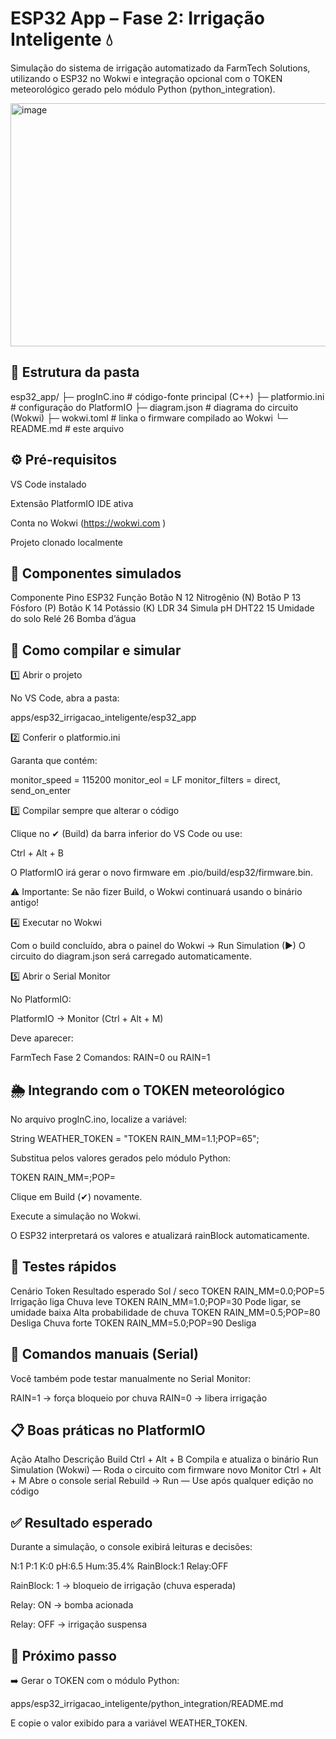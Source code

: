 # ESP32 App – Fase 2: Irrigação Inteligente 💧

Simulação do sistema de irrigação automatizado da FarmTech Solutions, utilizando o ESP32 no Wokwi e integração opcional com o TOKEN meteorológico gerado pelo módulo Python (python_integration).

<img width="714" height="389" alt="image" src="https://github.com/user-attachments/assets/8721d623-1e0f-458d-96c0-01a4d5ba4b35" />


## 📁 Estrutura da pasta
esp32_app/
├─ progInC.ino        # código-fonte principal (C++)
├─ platformio.ini     # configuração do PlatformIO
├─ diagram.json       # diagrama do circuito (Wokwi)
├─ wokwi.toml         # linka o firmware compilado ao Wokwi
└─ README.md          # este arquivo

## ⚙️ Pré-requisitos

VS Code instalado

Extensão PlatformIO IDE ativa

Conta no Wokwi (https://wokwi.com
)

Projeto clonado localmente

## 🧱 Componentes simulados
Componente	Pino ESP32	Função
Botão N	12	Nitrogênio (N)
Botão P	13	Fósforo (P)
Botão K	14	Potássio (K)
LDR	34	Simula pH
DHT22	15	Umidade do solo
Relé	26	Bomba d’água

## 🚀 Como compilar e simular
1️⃣ Abrir o projeto

No VS Code, abra a pasta:

apps/esp32_irrigacao_inteligente/esp32_app

2️⃣ Conferir o platformio.ini

Garanta que contém:

monitor_speed   = 115200
monitor_eol     = LF
monitor_filters = direct, send_on_enter

3️⃣ Compilar sempre que alterar o código

Clique no ✔ (Build) da barra inferior do VS Code ou use:

Ctrl + Alt + B


O PlatformIO irá gerar o novo firmware em
.pio/build/esp32/firmware.bin.

⚠️ Importante:
Se não fizer Build, o Wokwi continuará usando o binário antigo!

4️⃣ Executar no Wokwi

Com o build concluído, abra o painel do Wokwi → Run Simulation (▶)
O circuito do diagram.json será carregado automaticamente.

5️⃣ Abrir o Serial Monitor

No PlatformIO:

PlatformIO → Monitor (Ctrl + Alt + M)


Deve aparecer:

FarmTech Fase 2
Comandos: RAIN=0 ou RAIN=1

## 🌦️ Integrando com o TOKEN meteorológico

No arquivo progInC.ino, localize a variável:

String WEATHER_TOKEN = "TOKEN RAIN_MM=1.1;POP=65";


Substitua pelos valores gerados pelo módulo Python:

TOKEN RAIN_MM=<mm>;POP=<probabilidade>


Clique em Build (✔) novamente.

Execute a simulação no Wokwi.

O ESP32 interpretará os valores e atualizará rainBlock automaticamente.

## 🔬 Testes rápidos
Cenário	Token	Resultado esperado
Sol / seco	TOKEN RAIN_MM=0.0;POP=5	Irrigação liga
Chuva leve	TOKEN RAIN_MM=1.0;POP=30	Pode ligar, se umidade baixa
Alta probabilidade de chuva	TOKEN RAIN_MM=0.5;POP=80	Desliga
Chuva forte	TOKEN RAIN_MM=5.0;POP=90	Desliga

## 🧩 Comandos manuais (Serial)

Você também pode testar manualmente no Serial Monitor:

RAIN=1   → força bloqueio por chuva
RAIN=0   → libera irrigação

## 📋 Boas práticas no PlatformIO
Ação	Atalho	Descrição
Build	Ctrl + Alt + B	Compila e atualiza o binário
Run Simulation (Wokwi)	—	Roda o circuito com firmware novo
Monitor	Ctrl + Alt + M	Abre o console serial
Rebuild → Run	—	Use após qualquer edição no código

## ✅ Resultado esperado

Durante a simulação, o console exibirá leituras e decisões:

N:1 P:1 K:0 pH:6.5 Hum:35.4% RainBlock:1 Relay:OFF


RainBlock: 1 → bloqueio de irrigação (chuva esperada)

Relay: ON → bomba acionada

Relay: OFF → irrigação suspensa

## 🔗 Próximo passo

➡️ Gerar o TOKEN com o módulo Python:

apps/esp32_irrigacao_inteligente/python_integration/README.md


E copie o valor exibido para a variável WEATHER_TOKEN.
